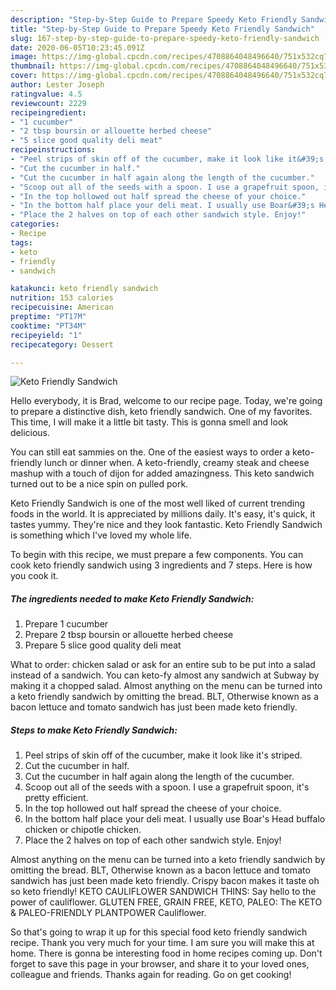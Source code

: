 ```yaml
---
description: "Step-by-Step Guide to Prepare Speedy Keto Friendly Sandwich"
title: "Step-by-Step Guide to Prepare Speedy Keto Friendly Sandwich"
slug: 167-step-by-step-guide-to-prepare-speedy-keto-friendly-sandwich
date: 2020-06-05T10:23:45.091Z
image: https://img-global.cpcdn.com/recipes/4708864048496640/751x532cq70/keto-friendly-sandwich-recipe-main-photo.jpg
thumbnail: https://img-global.cpcdn.com/recipes/4708864048496640/751x532cq70/keto-friendly-sandwich-recipe-main-photo.jpg
cover: https://img-global.cpcdn.com/recipes/4708864048496640/751x532cq70/keto-friendly-sandwich-recipe-main-photo.jpg
author: Lester Joseph
ratingvalue: 4.5
reviewcount: 2229
recipeingredient:
- "1 cucumber"
- "2 tbsp boursin or allouette herbed cheese"
- "5 slice good quality deli meat"
recipeinstructions:
- "Peel strips of skin off of the cucumber, make it look like it&#39;s striped."
- "Cut the cucumber in half."
- "Cut the cucumber in half again along the length of the cucumber."
- "Scoop out all of the seeds with a spoon. I use a grapefruit spoon, it&#39;s pretty efficient."
- "In the top hollowed out half spread the cheese of your choice."
- "In the bottom half place your deli meat. I usually use Boar&#39;s Head buffalo chicken or chipotle chicken."
- "Place the 2 halves on top of each other sandwich style. Enjoy!"
categories:
- Recipe
tags:
- keto
- friendly
- sandwich

katakunci: keto friendly sandwich 
nutrition: 153 calories
recipecuisine: American
preptime: "PT17M"
cooktime: "PT34M"
recipeyield: "1"
recipecategory: Dessert

---
```



![Keto Friendly Sandwich](https://img-global.cpcdn.com/recipes/4708864048496640/751x532cq70/keto-friendly-sandwich-recipe-main-photo.jpg)

Hello everybody, it is Brad, welcome to our recipe page. Today, we're going to prepare a distinctive dish, keto friendly sandwich. One of my favorites. This time, I will make it a little bit tasty. This is gonna smell and look delicious.

You can still eat sammies on the. One of the easiest ways to order a keto-friendly lunch or dinner when. A keto-friendly, creamy steak and cheese mashup with a touch of dijon for added amazingness. This keto sandwich turned out to be a nice spin on pulled pork.

Keto Friendly Sandwich is one of the most well liked of current trending foods in the world. It is appreciated by millions daily. It's easy, it's quick, it tastes yummy. They're nice and they look fantastic. Keto Friendly Sandwich is something which I've loved my whole life.


To begin with this recipe, we must prepare a few components. You can cook keto friendly sandwich using 3 ingredients and 7 steps. Here is how you cook it.

<!--inarticleads1-->

##### The ingredients needed to make Keto Friendly Sandwich:

1. Prepare 1 cucumber
1. Prepare 2 tbsp boursin or allouette herbed cheese
1. Prepare 5 slice good quality deli meat


What to order: chicken salad or ask for an entire sub to be put into a salad instead of a sandwich. You can keto-fy almost any sandwich at Subway by making it a chopped salad. Almost anything on the menu can be turned into a keto friendly sandwich by omitting the bread. BLT, Otherwise known as a bacon lettuce and tomato sandwich has just been made keto friendly. 

<!--inarticleads2-->

##### Steps to make Keto Friendly Sandwich:

1. Peel strips of skin off of the cucumber, make it look like it&#39;s striped.
1. Cut the cucumber in half.
1. Cut the cucumber in half again along the length of the cucumber.
1. Scoop out all of the seeds with a spoon. I use a grapefruit spoon, it&#39;s pretty efficient.
1. In the top hollowed out half spread the cheese of your choice.
1. In the bottom half place your deli meat. I usually use Boar&#39;s Head buffalo chicken or chipotle chicken.
1. Place the 2 halves on top of each other sandwich style. Enjoy!


Almost anything on the menu can be turned into a keto friendly sandwich by omitting the bread. BLT, Otherwise known as a bacon lettuce and tomato sandwich has just been made keto friendly. Crispy bacon makes it taste oh so keto friendly! KETO CAULIFLOWER SANDWICH THINS: Say hello to the power of cauliflower. GLUTEN FREE, GRAIN FREE, KETO, PALEO: The KETO &amp; PALEO-FRIENDLY PLANTPOWER Cauliflower. 

So that's going to wrap it up for this special food keto friendly sandwich recipe. Thank you very much for your time. I am sure you will make this at home. There is gonna be interesting food in home recipes coming up. Don't forget to save this page in your browser, and share it to your loved ones, colleague and friends. Thanks again for reading. Go on get cooking!
